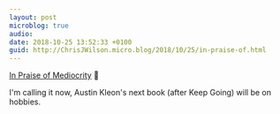 ```yaml
---
layout: post
microblog: true
audio: 
date: 2018-10-25 13:52:33 +0100
guid: http://ChrisJWilson.micro.blog/2018/10/25/in-praise-of.html
---
```

[In Praise of Mediocrity](https://austinkleon.com/2018/10/12/in-praise-of-mediocrity/) 🔗

I'm calling it now, Austin Kleon's next book (after Keep Going) will be on hobbies.  
